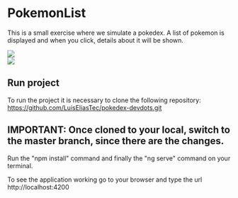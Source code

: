 # PokemonList
This is a small exercise where we simulate a pokedex. A list of pokemon is displayed and when you click, details about it will be shown.

<img src="https://i.ibb.co/cJD7cbB/Captura-de-pantalla-2021-01-21-a-la-s-00-27-25.png">
<br>
<img src="https://i.ibb.co/NsGsLz1/Captura-de-pantalla-2021-01-21-a-la-s-00-30-07.png">
<br>

## Run project
To run the project it is necessary to clone the following repository: https://github.com/LuisEliasTec/pokedex-devdots.git

## IMPORTANT: Once cloned to your local, switch to the master branch, since there are the changes.

Run the "npm install" command and finally the "ng serve" command on your terminal.

To see the application working go to your browser and type the url http://localhost:4200

